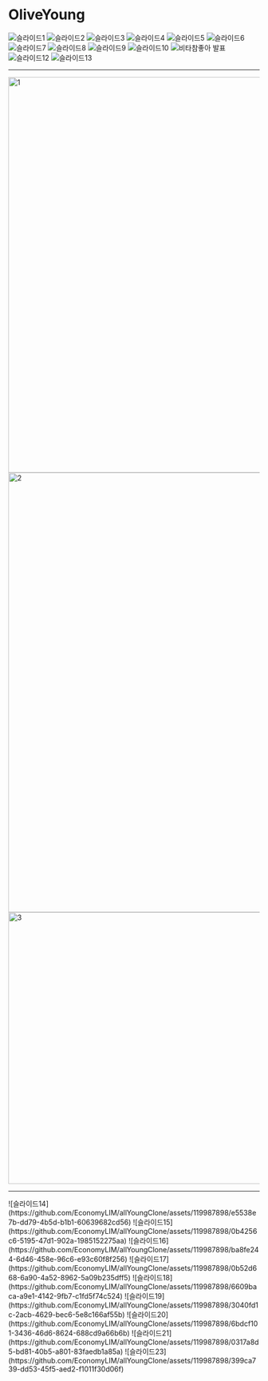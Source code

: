 # OliveYoung


![슬라이드1](https://github.com/EconomyLIM/allYoungClone/assets/119987898/ab5eebc9-a6b6-4b00-a8d9-137454bbb7cc)
![슬라이드2](https://github.com/EconomyLIM/allYoungClone/assets/119987898/f64b48a0-bbca-4425-94b8-dc8a155b27d5)
![슬라이드3](https://github.com/EconomyLIM/allYoungClone/assets/119987898/bffe3a64-54ae-4fff-9590-ada81ac62401)
![슬라이드4](https://github.com/EconomyLIM/allYoungClone/assets/119987898/87b5d572-e539-4f48-926d-7512ff57e9d8)
![슬라이드5](https://github.com/EconomyLIM/allYoungClone/assets/119987898/87e9afde-139e-422f-b719-6b3baba0cfe0)
![슬라이드6](https://github.com/EconomyLIM/allYoungClone/assets/119987898/afe1ea4b-7a9d-4f97-95b8-deedd66999db)
![슬라이드7](https://github.com/EconomyLIM/allYoungClone/assets/119987898/5d4926ae-1336-4716-9890-7bc28f3cce77)
![슬라이드8](https://github.com/EconomyLIM/allYoungClone/assets/119987898/3148a917-2447-4f17-b994-5e64822a0d7f)
![슬라이드9](https://github.com/EconomyLIM/allYoungClone/assets/119987898/86aac915-b8cd-417b-a43b-7e7bdaf596e4)
![슬라이드10](https://github.com/EconomyLIM/allYoungClone/assets/119987898/9320a006-339e-4004-ba6a-81263fdf2bd0)
![비타참좋아 발표](https://github.com/EconomyLIM/allYoungClone/assets/119987898/7e64bbc5-32e9-4d58-a20e-da81531360c3)
![슬라이드12](https://github.com/EconomyLIM/allYoungClone/assets/119987898/4d4c5ee5-ce82-4d4e-ac45-28c6f05a055a)
![슬라이드13](https://github.com/EconomyLIM/allYoungClone/assets/119987898/e9872f07-cd55-42ac-aaef-999881190636)
<hr/>
<img width="792" alt="1" src="https://github.com/EconomyLIM/allYoungClone/assets/119987898/5fafc396-feec-4a41-be47-eea63fc9d1ee">
<img width="880" alt="2" src="https://github.com/EconomyLIM/allYoungClone/assets/119987898/bbe5cb79-45bb-4136-b58a-d70badd5360a">
<img width="544" alt="3" src="https://github.com/EconomyLIM/allYoungClone/assets/119987898/db48cf49-6228-4dcd-83a2-81a3fe1ba6f3">
<hr/>
![슬라이드14](https://github.com/EconomyLIM/allYoungClone/assets/119987898/e5538e7b-dd79-4b5d-b1b1-60639682cd56)
![슬라이드15](https://github.com/EconomyLIM/allYoungClone/assets/119987898/0b4256c6-5195-47d1-902a-1985152275aa)
![슬라이드16](https://github.com/EconomyLIM/allYoungClone/assets/119987898/ba8fe244-6d46-458e-96c6-e93c60f8f256)
![슬라이드17](https://github.com/EconomyLIM/allYoungClone/assets/119987898/0b52d668-6a90-4a52-8962-5a09b235dff5)
![슬라이드18](https://github.com/EconomyLIM/allYoungClone/assets/119987898/6609baca-a9e1-4142-9fb7-c1fd5f74c524)
![슬라이드19](https://github.com/EconomyLIM/allYoungClone/assets/119987898/3040fd1c-2acb-4629-bec6-5e8c166af55b)
![슬라이드20](https://github.com/EconomyLIM/allYoungClone/assets/119987898/6bdcf101-3436-46d6-8624-688cd9a66b6b)
![슬라이드21](https://github.com/EconomyLIM/allYoungClone/assets/119987898/0317a8d5-bd81-40b5-a801-83faedb1a85a)
![슬라이드23](https://github.com/EconomyLIM/allYoungClone/assets/119987898/399ca739-dd53-45f5-aed2-f1011f30d06f)
